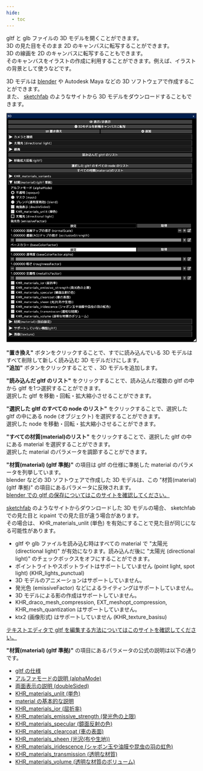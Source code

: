 ```yaml
---
hide:
  - toc
---
```


<!-- https://steamcommunity.com/sharedfiles/filedetails/?id=2963601771 -->

gltf と glb ファイルの 3D モデルを開くことができます。 <br />
3D の見た目をそのまま 2D のキャンバスに転写することができます。 <br />
3D の線画を 2D のキャンバスに転写することもできます。 <br />
そのキャンバスをイラストの作成に利用することができます。例えば、イラストの背景として使うなどです。

3D モデルは [blender](https://www.blender.org/) や Autodesk Maya などの 3D ソフトウェアで作成することができます。 <br />
また、 [sketchfab](https://sketchfab.com/) のようなサイトから 3D モデルをダウンロードすることもできます。

![3D](./image/3D.png)

__"置き換え"__ ボタンをクリックすることで、すでに読み込んでいる 3D モデルはすべて削除して新しく読み込む 3D モデルだけにします。 <br />
__"追加"__ ボタンをクリックすることで 、3D モデルを追加します。

__"読み込んだ gltf のリスト"__ をクリックすることで、読み込んだ複数の gltf の中から gltf を1つ選択することができます。 <br />
選択した gltf を移動・回転・拡大縮小させることができます。

__"選択した gltf のすべての node のリスト"__ をクリックすることで、選択した gltf の中にある node (オブジェクト) を選択することができます。 <br />
選択した node を移動・回転・拡大縮小させることができます。

__"すべての材質(material)のリスト"__ をクリックすることで、選択した gltf の中にある material を選択することができます。 <br />
選択した material のパラメータを調節することができます。

__"材質(material) (gltf 準拠)"__ の項目は gltf の仕様に準拠した material のパラメータを列挙しています。 <br />
blender などの 3D ソフトウェアで作成した 3D モデルは、この "材質(material) (gltf 準拠)" の項目にあるパラメータに反映されます。 <br />
[blender での gltf の保存についてはこのサイトを確認してください。](https://docs.blender.org/manual/en/latest/addons/import_export/scene_gltf2.html#gltf-2-0)

[sketchfab](https://sketchfab.com/) のようなサイトからダウンロードした 3D モデルの場合、 sketchfab での見た目と icpaint での見た目が違う場合があります。 <br />
その場合は、 KHR_materials_unlit (単色) を有効にすることで見た目が同じになる可能性があります。

* gltf や glb ファイルを読み込む時はすべての material で "太陽光 (directional light)" が有効になります。読み込んだ後に "太陽光 (directional light)" のチェックボックスをオフにすることができます。
* ポイントライトやスポットライトはサポートしていません (point light, spot light) (KHR_lights_punctual)
* 3D モデルのアニメーションはサポートしていません。
* 発光色 (emissiveFactor) などによるライティングはサポートしていません。
* 3D モデルによる影の作成はサポートしていません。
* KHR_draco_mesh_compression, EXT_meshopt_compression, KHR_mesh_quantization はサポートしていません。
* ktx2 (画像形式) はサポートしていません (KHR_texture_basisu)

[テキストエディタで gltf を編集する方法についてはこのサイトを確認してください。](https://github.com/KhronosGroup/glTF-Tutorials/blob/master/AddingMaterialExtensions/AddingMaterialExtensions_002_UsingVisualStudioCode.md#using-visual-studio-code)

__"材質(material) (gltf 準拠)"__ の項目にあるパラメータの公式の説明は以下の通りです。

* [gltf の仕様](https://registry.khronos.org/glTF/specs/2.0/glTF-2.0.html)
* [アルファモードの説明 (alphaMode)](https://registry.khronos.org/glTF/specs/2.0/glTF-2.0.html#alpha-coverage)
* [両面表示の説明 (doubleSided)](https://registry.khronos.org/glTF/specs/2.0/glTF-2.0.html#double-sided)
* [KHR_materials_unlit (単色)](https://github.com/KhronosGroup/glTF/tree/main/extensions/2.0/Khronos/KHR_materials_unlit#khr_materials_unlit)
* [material の基本的な説明](https://github.com/KhronosGroup/glTF-Tutorials/blob/master/gltfTutorial/gltfTutorial_010_Materials.md#materials)
* [KHR_materials_ior (屈折率)](https://github.com/KhronosGroup/glTF/tree/main/extensions/2.0/Khronos/KHR_materials_ior#khr_materials_ior)
* [KHR_materials_emissive_strength (発光色の上限)](https://github.com/KhronosGroup/glTF/tree/main/extensions/2.0/Khronos/KHR_materials_emissive_strength#khr_materials_emissive_strength)
* [KHR_materials_specular (鏡面反射の色)](https://github.com/KhronosGroup/glTF/tree/main/extensions/2.0/Khronos/KHR_materials_specular#khr_materials_specular)
* [KHR_materials_clearcoat (車の表面)](https://github.com/KhronosGroup/glTF/tree/main/extensions/2.0/Khronos/KHR_materials_clearcoat#khr_materials_clearcoat)
* [KHR_materials_sheen (光沢(布や生地))](https://github.com/KhronosGroup/glTF/tree/main/extensions/2.0/Khronos/KHR_materials_sheen#khr_materials_sheen)
* [KHR_materials_iridescence (シャボン玉や油膜や昆虫の羽の虹色)](https://github.com/KhronosGroup/glTF/tree/main/extensions/2.0/Khronos/KHR_materials_iridescence#khr_materials_iridescence)
* [KHR_materials_transmission (透明な材質)](https://github.com/KhronosGroup/glTF/tree/main/extensions/2.0/Khronos/KHR_materials_transmission#khr_materials_transmission-)
* [KHR_materials_volume (透明な材質のボリューム)](https://github.com/KhronosGroup/glTF/tree/main/extensions/2.0/Khronos/KHR_materials_volume#khr_materials_volume)

